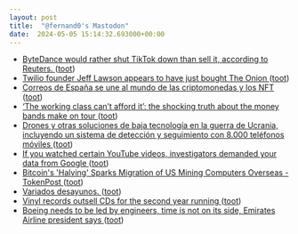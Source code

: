 ```yaml
---
layout: post
title:  "@fernand0's Mastodon"
date:  2024-05-05 15:14:32.693000+00:00
---
```

*  [ByteDance would rather shut TikTok down than sell it, according to Reuters. ](https://www.theverge.com/2024/4/25/24140504/bytedance-would-rather-shut-tiktok-down-than-sell-it-according-to-reuter) ([toot](https://mastodon.social/@fernand0/112389132955826668))
*  [Twilio founder Jeff Lawson appears to have just bought The Onion ](https://www.businessinsider.com/twilio-founder-jeff-lawson-bought-the-onion-2024-) ([toot](https://mastodon.social/@fernand0/112388930062263642))
*  [Correos de España se une al mundo de las criptomonedas y los NFT ](https://es.beincrypto.com/correos-espana-une-mundo-criptomonedas-nft) ([toot](https://mastodon.social/@fernand0/112388188156439340))
*  [‘The working class can’t afford it’: the shocking truth about the money bands make on tour ](https://www.theguardian.com/music/2024/apr/25/shocking-truth-money-bands-make-on-tour-taylor-swif) ([toot](https://mastodon.social/@fernand0/112388036089944532))
*  [Drones y otras soluciones de baja tecnología en la guerra de Ucrania, incluyendo un sistema de detección y seguimiento con 8.000 teléfonos móviles ](https://www.microsiervos.com/archivo/drones/drones-soluciones-baja-tecnologia-guerra-ucrania-deteccion-telefonos-moviles.htm) ([toot](https://mastodon.social/@fernand0/112387818080701264))
*  [If you watched certain YouTube videos, investigators demanded your data from Google ](https://mashable.com/article/google-ordered-to-hand-over-viewer-data-privacy-concern) ([toot](https://mastodon.social/@fernand0/112387608433608533))
*  [Bitcoin's 'Halving' Sparks Migration of US Mining Computers Overseas - TokenPost ](https://tokenpost.com/Bitcoins-Halving-Sparks-Migration-of-US-Mining-Computers-Overseas-1145) ([toot](https://mastodon.social/@fernand0/112385922141076911))
*  [Variados desayunos. ](https://avecesunafoto.wordpress.com/2024/05/04/variados-desayunos) ([toot](https://mastodon.social/@fernand0/112384036332136851))
*  [Vinyl records outsell CDs for the second year running ](https://www.theverge.com/2024/3/26/24112369/riaa-2023-music-revenue-streaming-vinyl-cds-physical-medi) ([toot](https://mastodon.social/@fernand0/112384004776773189))
*  [Boeing needs to be led by engineers, time is not on its side, Emirates Airline president says  ](https://www.cnbc.com/2024/03/27/boeing-needs-to-be-led-by-engineers-emirates-airline-president-says.html) ([toot](https://mastodon.social/@fernand0/112383668690020780))
